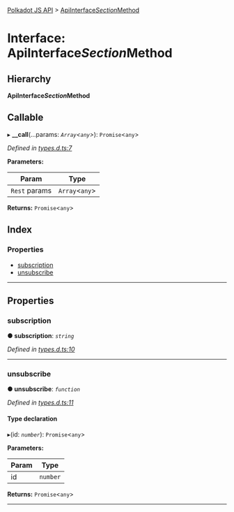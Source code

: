 [Polkadot JS API](../README.md) > [ApiInterface$Section$Method](../interfaces/apiinterface_section_method.md)

# Interface: ApiInterface$Section$Method

## Hierarchy

**ApiInterface$Section$Method**

## Callable
▸ **__call**(...params: *`Array`<`any`>*): `Promise`<`any`>

*Defined in [types.d.ts:7](https://github.com/polkadot-js/api/blob/0981a30/packages/api/src/types.d.ts#L7)*

**Parameters:**

| Param | Type |
| ------ | ------ |
| `Rest` params | `Array`<`any`> |

**Returns:** `Promise`<`any`>

## Index

### Properties

* [subscription](apiinterface_section_method.md#subscription)
* [unsubscribe](apiinterface_section_method.md#unsubscribe)

---

## Properties

<a id="subscription"></a>

###  subscription

**● subscription**: *`string`*

*Defined in [types.d.ts:10](https://github.com/polkadot-js/api/blob/0981a30/packages/api/src/types.d.ts#L10)*

___
<a id="unsubscribe"></a>

###  unsubscribe

**● unsubscribe**: *`function`*

*Defined in [types.d.ts:11](https://github.com/polkadot-js/api/blob/0981a30/packages/api/src/types.d.ts#L11)*

#### Type declaration
▸(id: *`number`*): `Promise`<`any`>

**Parameters:**

| Param | Type |
| ------ | ------ |
| id | `number` |

**Returns:** `Promise`<`any`>

___

